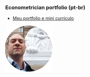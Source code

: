 ### Econometrician portfolio (pt-br)

- [Meu portfolio e mini currículo](PortfolioRho.html)

![](me.jpg)


